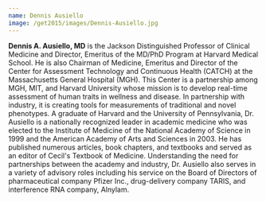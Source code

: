 ```yaml
---
name: Dennis Ausiello
image: /get2015/images/Dennis-Ausiello.jpg
---
```


**Dennis A. Ausiello, MD** is the Jackson Distinguished Professor of Clinical Medicine and Director, Emeritus of the MD/PhD Program at Harvard Medical School. He is also Chairman of Medicine, Emeritus and Director of the Center for Assessment Technology and Continuous Health (CATCH) at the Massachusetts General Hospital (MGH). This Center is a partnership among MGH, MIT, and Harvard University whose mission is to develop real-time assessment of human traits in wellness and disease. In partnership with industry, it is creating tools for measurements of traditional and novel phenotypes. A graduate of Harvard and the University of Pennsylvania, Dr. Ausiello is a nationally recognized leader in academic medicine who was elected to the Institute of Medicine of the National Academy of Science in 1999 and the American Academy of Arts and Sciences in 2003\. He has published numerous articles, book chapters, and textbooks and served as an editor of Cecil's Textbook of Medicine. Understanding the need for partnerships between the academy and industry, Dr. Ausiello also serves in a variety of advisory roles including his service on the Board of Directors of pharmaceutical company Pfizer Inc., drug-delivery company TARIS, and interference RNA company, Alnylam.
